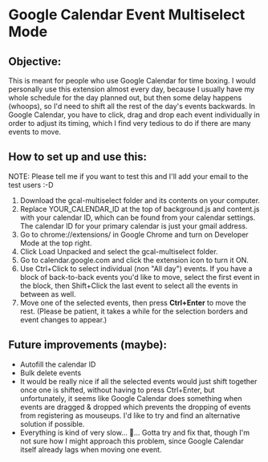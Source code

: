 # Google Calendar Event Multiselect Mode

## Objective:
This is meant for people who use Google Calendar for time boxing. I would personally use this extension almost every day, because I usually have my whole schedule for the day planned out, but then some delay happens (whoops), so I'd need to shift all the rest of the day's events backwards. In Google Calendar, you have to click, drag and drop each event individually in order to adjust its timing, which I find very tedious to do if there are many events to move.

## How to set up and use this:
NOTE: Please tell me if you want to test this and I'll add your email to the test users :-D
1. Download the gcal-multiselect folder and its contents on your computer. 
2. Replace YOUR_CALENDAR_ID at the top of background.js and content.js with your calendar ID, which can be found from your calendar settings. The calendar ID for your primary calendar is just your gmail address.
3. Go to chrome://extensions/ in Google Chrome and turn on Developer Mode at the top right.
4. Click Load Unpacked and select the gcal-multiselect folder.
5. Go to calendar.google.com and click the extension icon to turn it ON.
6. Use Ctrl+Click to select individual (non "All day") events. If you have a block of back-to-back events you'd like to move, select the first event in the block, then Shift+Click the last event to select all the events in between as well.
7. Move one of the selected events, then press **Ctrl+Enter** to move the rest.
(Please be patient, it takes a while for the selection borders and event changes to appear.)

## Future improvements (maybe):
* Autofill the calendar ID
* Bulk delete events
* It would be really nice if all the selected events would just shift together once one is shifted, without having to press Ctrl+Enter, but unfortunately, it seems like Google Calendar does something when events are dragged & dropped which prevents the dropping of events from registering as mouseups. I'd like to try and find an alternative solution if possible.
* Everything is kind of very slow... 🐌... Gotta try and fix that, though I'm not sure how I might approach this problem, since Google Calendar itself already lags when moving one event.
